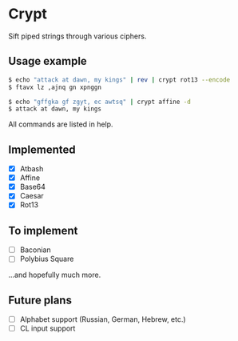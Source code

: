 # Crypt

Sift piped strings through various ciphers.

## Usage example

```bash
$ echo "attack at dawn, my kings" | rev | crypt rot13 --encode
$ ftavx lz ,ajnq gn xpnggn

$ echo "gffgka gf zgyt, ec awtsq" | crypt affine -d
$ attack at dawn, my kings
```

All commands are listed in help.

## Implemented

* [x] Atbash
* [x] Affine
* [X] Base64
* [X] Caesar
* [x] Rot13

## To implement

* [ ] Baconian
* [ ] Polybius Square

...and hopefully much more.

## Future plans

* [ ] Alphabet support (Russian, German, Hebrew, etc.)
* [ ] CL input support
